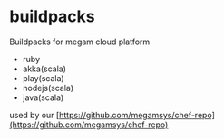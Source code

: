 # buildpacks
Buildpacks for megam cloud platform

- ruby
- akka(scala)
- play(scala)
- nodejs(scala)
- java(scala) 

used by our [https://github.com/megamsys/chef-repo](https://github.com/megamsys/chef-repo)
